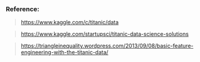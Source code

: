 ### Reference:
> https://www.kaggle.com/c/titanic/data

> https://www.kaggle.com/startupsci/titanic-data-science-solutions

> https://triangleinequality.wordpress.com/2013/09/08/basic-feature-engineering-with-the-titanic-data/

